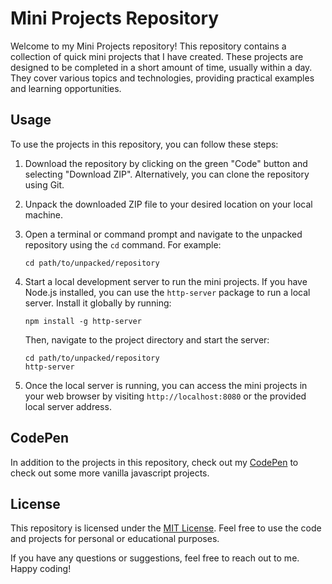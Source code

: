 # Mini Projects Repository

Welcome to my Mini Projects repository! This repository contains a collection of quick mini projects that I have created. These projects are designed to be completed in a short amount of time, usually within a day. They cover various topics and technologies, providing practical examples and learning opportunities.

## Usage

To use the projects in this repository, you can follow these steps:

1. Download the repository by clicking on the green "Code" button and selecting "Download ZIP". Alternatively, you can clone the repository using Git.

2. Unpack the downloaded ZIP file to your desired location on your local machine.

3. Open a terminal or command prompt and navigate to the unpacked repository using the `cd` command. For example:
   ```
   cd path/to/unpacked/repository
   ```

4. Start a local development server to run the mini projects. If you have Node.js installed, you can use the `http-server` package to run a local server. Install it globally by running:
   ```
   npm install -g http-server
   ```

   Then, navigate to the project directory and start the server:
   ```
   cd path/to/unpacked/repository
   http-server
   ```

5. Once the local server is running, you can access the mini projects in your web browser by visiting `http://localhost:8080` or the provided local server address.

## CodePen

In addition to the projects in this repository, check out my [CodePen](https://www.codepen.io/tahzeer) to check out some more vanilla javascript projects.

## License

This repository is licensed under the [MIT License](LICENSE). Feel free to use the code and projects for personal or educational purposes.

If you have any questions or suggestions, feel free to reach out to me. Happy coding!

